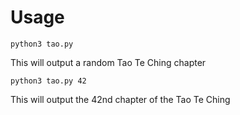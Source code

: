 Usage
=====

```
python3 tao.py
```

This will output a random Tao Te Ching chapter


```
python3 tao.py 42
```

This will output the 42nd chapter of the Tao Te Ching
